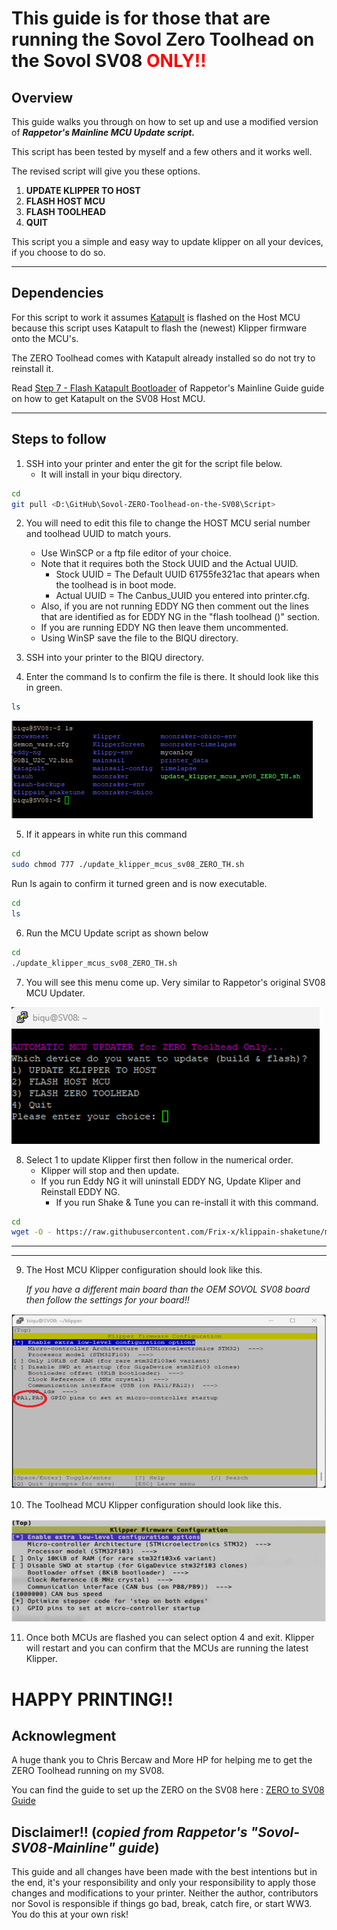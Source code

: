 # This guide is for those that are running the Sovol Zero Toolhead on the Sovol SV08 <span style="color: red;">ONLY!!</span> 

## Overview
This guide walks you through on how to set up and use a modified version of ***Rappetor's Mainline MCU Update script.***  

This script has been tested by myself and a few others and it works well.

The revised script will give you these options.

1. **UPDATE KLIPPER TO HOST**
2. **FLASH HOST MCU**
3. **FLASH TOOLHEAD**
4. **QUIT**

This script you a simple and easy way to update klipper on all your devices, if you choose to do so.

---

## Dependencies
For this script to work it assumes [Katapult](https://github.com/Arksine/katapult) is flashed on the Host MCU because this script uses Katapult to flash the (newest) Klipper firmware onto the MCU's.

The ZERO Toolhead comes with Katapult already installed so do not try to reinstall it.

Read [Step 7 - Flash Katapult Bootloader]( https://github.com/Rappetor/Sovol-SV08-Mainline?tab=readme-ov-file#step-7---flash-katapult-bootloader) of Rappetor's Mainline Guide guide on how to get Katapult on the SV08 Host MCU.

___
## Steps to follow

1) SSH into your printer and enter the git for the script file below.
    * It will install in your biqu directory.

```bash
cd
git pull <D:\GitHub\Sovol-ZERO-Toolhead-on-the-SV08\Script>
```
2) You will need to edit this file to change the HOST MCU serial number and toolhead UUID to match yours. 
    * Use WinSCP or a ftp file editor of your choice.
    * Note that it requires both the Stock UUID and the Actual UUID.
        * Stock UUID = The Default UUID 61755fe321ac that apears when the toolhead is in boot mode.
        * Actual UUID = The Canbus_UUID you entered into printer.cfg.
    * Also, if you are not running EDDY NG then comment out the lines that are identified as for EDDY NG in the "flash toolhead ()" section.
    * If you are running EDDY NG then leave them uncommented.
    * Using WinSP save the file to the BIQU directory.

3)  SSH into your printer to the BIQU directory.

4) Enter the command ls to confirm the file is there.  It should look like this in green.


```bash
ls
```

![File List](/images/chmod.PNG)

5) If it appears in white run this command

```bash
cd
sudo chmod 777 ./update_klipper_mcus_sv08_ZERO_TH.sh
```

Run ls again to confirm it turned green and is now executable.

```bash
cd
ls
```

6) Run the MCU Update script as shown below

```bash
cd 
./update_klipper_mcus_sv08_ZERO_TH.sh
```

7) You will see this menu come up.  Very similar to Rappetor's original SV08 MCU Updater.

![Menu](/images/menu.png)

8) Select 1 to update Klipper first then follow in the numerical order.
    * Klipper will stop and then update.
    * If you run Eddy NG it will uninstall EDDY NG, Update Kliper and Reinstall EDDY NG.
        * If you run Shake & Tune you can re-install it with this command.
```bash
cd
wget -O - https://raw.githubusercontent.com/Frix-x/klippain-shaketune/main/install.sh | bash
```
___
___

9) The Host MCU Klipper configuration should look like this.

    *If you have a different main board than the OEM SOVOL SV08 board then follow the settings for your board!!*

![HOST](/images/host.png)

10) The Toolhead MCU Klipper configuration should look like this.  

![Toolhead](/images/toolhead.png)

11)  Once both MCUs are flashed you can select option 4 and exit.  Klipper will restart and you can confirm that the MCUs are running the latest Klipper.

#
# HAPPY PRINTING!!

## Acknowlegment

A huge thank you to Chris Bercaw and More HP for helping me to get the ZERO Toolhead running on my SV08.

You can find the guide to set up the ZERO on the SV08 here : 
<a href="https://github.com/bearclaw92/Zero_Toolhead_Guide" target="_blank">ZERO to SV08 Guide</a>

## Disclaimer!!  (*copied from Rappetor's "Sovol-SV08-Mainline" guide*)
This guide and all changes have been made with the best intentions but in the end, it's your responsibility and only your responsibility to apply those changes and modifications to your printer. Neither the author, contributors nor Sovol is responsible if things go bad, break, catch fire, or start WW3. You do this at your own risk!


